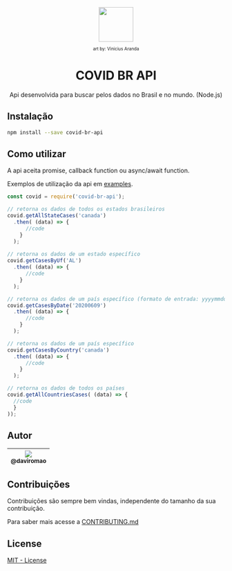 <div align="center">
  <img src="https://i.imgur.com/wz5gJkG.png" width="80px"/></br>
  <p style="font-size:10px;">art by: Vinicius Aranda</p>
  <h1>COVID BR API</h1>
</div>
<p align="center">
Api desenvolvida para buscar pelos dados no Brasil e no mundo. (Node.js)
</p>

## Instalação
```bash
npm install --save covid-br-api
```

## Como utilizar
A api aceita promise, callback function ou async/await function.

Exemplos de utilização da api em [examples](./examples).
```js
const covid = require('covid-br-api');

// retorna os dados de todos os estados brasileiros
covid.getAllStateCases('canada')
  .then( (data) => {
      //code
    }
  ); 
  
// retorna os dados de um estado específico
covid.getCasesByUf('AL')
  .then( (data) => {
      //code
    }
  ); 

// retorna os dados de um país específico (formato de entrada: yyyymmdd)
covid.getCasesByDate('20200609')
  .then( (data) => {
      //code
    }
  ); 

// retorna os dados de um país específico
covid.getCasesByCountry('canada')
  .then( (data) => {
      //code
    }
  ); 

// retorna os dados de todos os países 
covid.getAllCountriesCases( (data) => {
  //code
  }
));

```

## Autor
| [<img src="https://avatars3.githubusercontent.com/u/53953664?s=115&v=4"><br><sub>@daviromao</sub>](https://github.com/daviromao) |
| :---: |

## Contribuições
Contribuições são sempre bem vindas, independente do tamanho da sua contribuição.

Para saber mais acesse a [CONTRIBUTING.md](./CONTRIBUTING.md)

## License
[MIT - License](./LICENSE)
